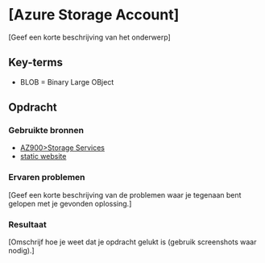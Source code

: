 # [Azure Storage Account]
[Geef een korte beschrijving van het onderwerp]

## Key-terms
- BLOB = Binary Large OBject

## Opdracht
### Gebruikte bronnen
- [AZ900>Storage Services](https://marczak.io/az-900/episode-11/cheat-sheet/)
- [static website](https://learn.microsoft.com/nl-nl/azure/storage/blobs/storage-blob-static-website-how-to?tabs=azure-portal)

### Ervaren problemen
[Geef een korte beschrijving van de problemen waar je tegenaan bent gelopen met je gevonden oplossing.]

### Resultaat
[Omschrijf hoe je weet dat je opdracht gelukt is (gebruik screenshots waar nodig).]
